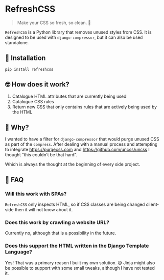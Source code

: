 # RefreshCSS

>Make your CSS so fresh, so clean. 🫧

`RefreshCSS` is a Python library that removes unused styles from CSS. It is designed to be used with `django-compressor`, but it can also be used standalone.

## 🔧 Installation

`pip install refreshcss`

## 🤓 How does it work?

1. Catalogue HTML attributes that are currently being used
1. Catalogue CSS rules
1. Return new CSS that only contains rules that are actively being used by the HTML

## 🧐 Why?

I wanted to have a filter for `django-compressor` that would purge unused CSS as part of the `compress`. After dealing with a manual process and attempting to integrate https://purgecss.com and https://github.com/uncss/uncss I thought "this couldn't be that hard".

Which is always the thought at the beginning of every side project.

## 🙋 FAQ

### Will this work with SPAs?

`RefreshCSS` only inspects HTML, so if CSS classes are being changed client-side then it will not know about it.

### Does this work by crawling a website URL?

Currently no, although that is a possibility in the future.

### Does this support the HTML written in the Django Template Language?

Yes! That was a primary reason I built my own solution. 😅 Jinja might also be possible to support with some small tweaks, although I have not tested it.
